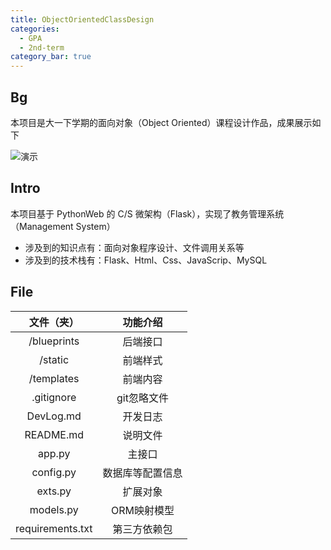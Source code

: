 ```yaml
---
title: ObjectOrientedClassDesign
categories:
  - GPA
  - 2nd-term
category_bar: true
---
```


## Bg

本项目是大一下学期的面向对象（Object Oriented）课程设计作品，成果展示如下

![演示](https://dwj-oss.oss-cn-nanjing.aliyuncs.com/images/202402180130011.gif)

## Intro

本项目基于 PythonWeb 的 C/S 微架构（Flask），实现了教务管理系统（Management System）

- 涉及到的知识点有：面向对象程序设计、文件调用关系等
- 涉及到的技术栈有：Flask、Html、Css、JavaScrip、MySQL

## File

|    文件（夹）    |     功能介绍     |
| :--------------: | :--------------: |
|   /blueprints    |     后端接口     |
|     /static      |     前端样式     |
|    /templates    |     前端内容     |
|    .gitignore    |   git忽略文件    |
|    DevLog.md     |     开发日志     |
|    README.md     |     说明文件     |
|      app.py      |      主接口      |
|    config.py     | 数据库等配置信息 |
|     exts.py      |     扩展对象     |
|    models.py     |   ORM映射模型    |
| requirements.txt |   第三方依赖包   |